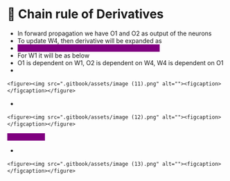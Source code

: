 # 🔴 Chain rule of Derivatives

* In forward propagation we have O1 and O2 as output of the neurons
* To update W4, then derivative will be expanded as
* <mark style="color:purple;background-color:purple;">**This splitting of derivates is known as chain rule**</mark>
* For W1 it will be as below
* O1 is dependent on W1, O2 is dependent on W4, W4 is dependent on O1
*

    <figure><img src=".gitbook/assets/image (11).png" alt=""><figcaption></figcaption></figure>
*

    <figure><img src=".gitbook/assets/image (12).png" alt=""><figcaption></figcaption></figure>

<mark style="color:purple;background-color:purple;">**Assignment:**</mark>

*

    <figure><img src=".gitbook/assets/image (13).png" alt=""><figcaption></figcaption></figure>
